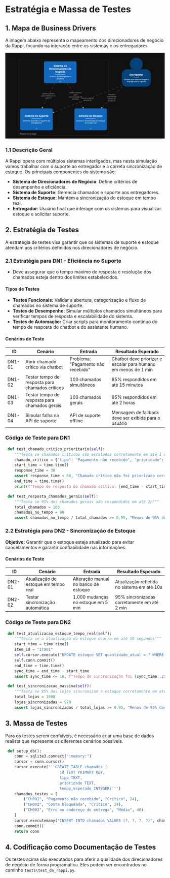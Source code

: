 # **Estratégia e Massa de Testes**

## **1. Mapa de Business Drivers**

A imagem abaixo representa o mapeamento dos direcionadores de negócio da Rappi, focando na interação entre os sistemas e os entregadores.

<img src="./images/Mapa de direcionadores.jpg" alt="Mapa de Direcionadores">

### **1.1 Descrição Geral**
A Rappi opera com múltiplos sistemas interligados, mas nesta simulação vamos trabalhar com o suporte ao entregador e a correta sincronização de estoque. Os principais componentes do sistema são:

- **Sistema de Direcionadores de Negócio**: Define critérios de desempenho e eficiência.
- **Sistema de Suporte**: Gerencia chamados e suporte aos entregadores.
- **Sistema de Estoque**: Mantém a sincronização do estoque em tempo real.
- **Entregador**: Usuário final que interage com os sistemas para visualizar estoque e solicitar suporte.

## **2. Estratégia de Testes**
A estratégia de testes visa garantir que os sistemas de suporte e estoque atendam aos critérios definidos nos direcionadores de negócio.

### **2.1 Estratégia para DN1 - Eficiência no Suporte**
- Deve assegurar que o tempo máximo de resposta e resolução dos chamados esteja dentro dos limites estabelecidos.

#### **Tipos de Testes**
- **Testes Funcionais:** Validar a abertura, categorização e fluxo de chamados no sistema de suporte.
- **Testes de Desempenho:** Simular múltiplos chamados simultâneos para verificar tempos de resposta e escalabilidade do sistema.
- **Testes de Automação:** Criar scripts para monitoramento contínuo do tempo de resposta do chatbot e do assistente humano.

#### **Cenários de Teste**
| ID | Cenário | Entrada | Resultado Esperado |
|----|---------|---------|--------------------|
| DN1-01 | Abrir chamado crítico via chatbot | Problema: "Pagamento não recebido" | Chatbot deve priorizar e escalar para humano em menos de 1 min |
| DN1-02 | Testar tempo de resposta para chamados críticos | 100 chamados simultâneos | 85% respondidos em até 15 minutos |
| DN1-03 | Testar tempo de resposta para chamados gerais | 100 chamados gerais | 95% respondidos em até 2 horas |
| DN1-04 | Simular falha na API de suporte | API de suporte offline | Mensagem de fallback deve ser exibida para o usuário |

### **Código de Teste para DN1**
```python
 def test_chamado_critico_prioritario(self):
    """Testa se chamados críticos são escalados corretamente em até 1 min"""
    chamado_critico = {"tipo": "Pagamento não recebido", "prioridade": "Crítico"}
    start_time = time.time()
    response_time = 30 
    assert response_time < 60, "Chamado crítico não foi priorizado corretamente"
    end_time = time.time()
    print(f"Tempo de resposta do chamado crítico: {end_time - start_time:.2f} segundos")
```
```python
 def test_resposta_chamados_gerais(self):
    """Testa se 95% dos chamados gerais são respondidos em até 2h"""
    total_chamados = 100
    chamados_no_tempo = 96
    assert chamados_no_tempo / total_chamados >= 0.95, "Menos de 95% dos chamados foram respondidos no prazo"
```

### **2.2 Estratégia para DN2 - Sincronização de Estoque**
**Objetivo:** Garantir que o estoque esteja atualizado para evitar cancelamentos e garantir confiabilidade nas informações.

#### **Cenários de Teste**
| ID | Cenário | Entrada | Resultado Esperado |
|----|---------|---------|--------------------|
| DN2-01 | Atualização de estoque em tempo real | Alteração manual no banco de estoque | Atualização refletida no sistema em até 10s |
| DN2-02 | Testar sincronização automática | 1.000 mudanças no estoque em 5 min | 95% sincronizadas corretamente em até 2 min |

### **Código de Teste para DN2**
```python
 def test_atualizacao_estoque_tempo_real(self):
    """Testa se a atualização do estoque ocorre em até 10 segundos"""
    start_time = time.time()
    item_id = "IT001"
    self.cursor.execute("UPDATE estoque SET quantidade_atual = ? WHERE id = ?", (3, item_id))
    self.conn.commit()
    end_time = time.time()
    sync_time = end_time - start_time
    assert sync_time <= 10, f"Tempo de sincronização foi {sync_time:.2f}s, acima do limite"
```
```python
 def test_sincronizacao_massiva(self):
    """Testa se 95% das lojas sincronizam o estoque corretamente em até 2 minutos"""
    total_lojas = 1000
    lojas_sincronizadas = 970
    assert lojas_sincronizadas / total_lojas >= 0.95, "Menos de 95% das lojas sincronizaram no tempo esperado"
```

## **3. Massa de Testes**

Para os testes serem confiáveis, é necessário criar uma base de dados realista que represente os diferentes cenários possíveis.

```python
 def setup_db():
    conn = sqlite3.connect(":memory:")
    cursor = conn.cursor()
    cursor.execute('''CREATE TABLE chamados (
                        id TEXT PRIMARY KEY,
                        tipo TEXT,
                        prioridade TEXT,
                        tempo_esperado INTEGER)''')
    chamados_testes = [
        ("CH001", "Pagamento não recebido", "Crítico", 24),
        ("CH002", "Conta bloqueada", "Crítico", 24),
        ("CH003", "Erro no endereço de entrega", "Médio", 48)
    ]
    cursor.executemany("INSERT INTO chamados VALUES (?, ?, ?, ?)", chamados_testes)
    conn.commit()
    return conn
```

## **4. Codificação como Documentação de Testes**

Os testes acima são executados para aferir a qualidade dos direcionadores de negócio de forma programática. Eles podem ser encontrados no caminho `tests\test_dn_rappi.py`.

